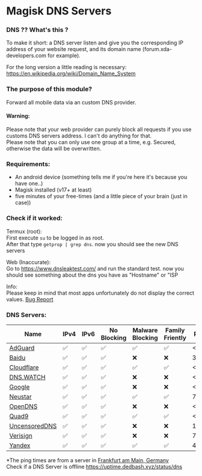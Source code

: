 # Magisk DNS Servers

### DNS ?? What's this ?

To make it short: a DNS server listen and give you the corresponding IP address of your website request, and its domain name (forum.xda-developers.com for example).

For the long version a little reading is necessary: https://en.wikipedia.org/wiki/Domain_Name_System

### The purpose of this module?
Forward all mobile data via an custom DNS provider. 


#### Warning:

Please note that your web provider can purely block all requests if you use customs DNS servers address. I can't do anything for that.<br>
Please note that you can only use one group at a time, e.g. Secured, otherwise the data will be overwritten. 

### Requirements:
- An android device (something tells me if you're here it's because you have one..)
- Magisk installed (v17+ at least)
- five minutes of your free-times (and a little piece of your brain (just in case))

### Check if it worked:
Termux (root):<br>
First execute `su` to be logged in as root.<br>
After that type `getprop | grep dns`. now you should see the new DNS servers

Web (Inaccurate):<br>
Go to https://www.dnsleaktest.com/ and run the standard test. now you should see something about the dns you have as "Hostname" or "ISP

Info:<br>
Please keep in mind that most apps unfortunately do not display the correct values. <a href="https://github.com/DedBash/Magisk-DNS-Servers/issues/1#issuecomment-1387693408">Bug Report</a>

### DNS Servers:
| Name | IPv4 | IPv6 | No Blocking | Malware Blocking | Family Friently | Ping* | 
|--|--|--|--|--|--|--|
| <a href="https://adguard-dns.io/">AdGuard</a> | ✅ | ✅ | ✅ | ✅ | ✅ | <1ms | 
| <a href="https://dudns.baidu.com/">Baidu</a> | ✅ | ✅ | ✅ | ❌ | ❌ | 312ms | 
| <a href="https://1.1.1.1/">Cloudflare</a> | ✅ | ✅ | ✅ | ✅ | ✅ | <1ms |
| <a href="https://dns.watch/">DNS.WATCH</a> | ✅ | ✅ | ✅ | ❌ | ❌ | <1ms |
| <a href="https://developers.google.com/speed/public-dns">Google</a> | ✅ | ✅ | ✅ | ❌ | ❌ | <1ms | 
| <a href="https://www.publicdns.neustar/">Neustar</a> | ✅ | ✅ | ✅ | ✅ | ✅ | 7ms |
| <a href="https://www.opendns.com/">OpenDNS</a> | ✅ | ✅ | ✅ | ❌ | ❌ | <1ms | 
| <a href="https://www.quad9.net/">Quad9</a> | ✅ | ✅ | ✅ | ✅ | ✅ | <1ms |
| <a href="https://blog.uncensoreddns.org/">UncensoredDNS</a> | ✅ | ✅ | ✅ | ❌ | ❌ | 14ms | 
| <a href="https://www.verisign.com/">Verisign</a> | ✅ | ✅ | ✅ | ❌ | ❌ | 7ms | 
| <a href="https://dns.yandex.com/">Yandex</a> | ✅ | ✅ | ✅ | ✅ | ✅ | 40ms | 

*The ping times are from a server in <a href="https://deinserverhost.de/store/aff.php?aff=4815">Frankfurt am Main, Germany</a><br>
Check if a DNS Server is offline https://uptime.dedbash.xyz/status/dns
